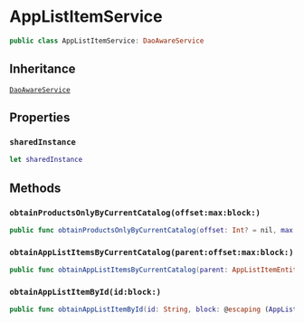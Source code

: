 # AppListItemService

``` swift
public class AppListItemService: DaoAwareService
```

## Inheritance

[`DaoAwareService`](configwise-sdk-ios/DaoAwareService)

## Properties

### `sharedInstance`

``` swift
let sharedInstance
```

## Methods

### `obtainProductsOnlyByCurrentCatalog(offset:max:block:)`

``` swift
public func obtainProductsOnlyByCurrentCatalog(offset: Int? = nil, max: Int? = nil, block: @escaping ([AppListItemEntity], Error?) -> Void)
```

### `obtainAppListItemsByCurrentCatalog(parent:offset:max:block:)`

``` swift
public func obtainAppListItemsByCurrentCatalog(parent: AppListItemEntity? = nil, offset: Int? = nil, max: Int? = nil, block: @escaping ([AppListItemEntity], Error?) -> Void)
```

### `obtainAppListItemById(id:block:)`

``` swift
public func obtainAppListItemById(id: String, block: @escaping (AppListItemEntity?, Error?) -> Void)
```
